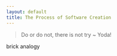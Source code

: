 ```yaml
---
layout: default
title: The Process of Software Creation
---
```


> Do or do not, there is not try ~ Yoda!

brick analogy

